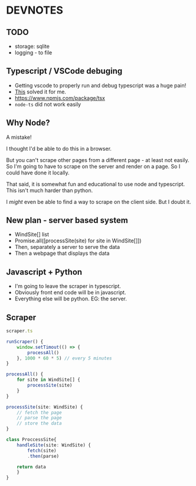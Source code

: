 # DEVNOTES

## TODO

-   storage: sqlite
-   logging - to file

## Typescript / VSCode debuging

-   Getting vscode to properly run and debug typescript was a huge pain!
-   [This](https://stackoverflow.com/a/74608156/1400991) solved it for me.
-   <https://www.npmjs.com/package/tsx>
-   `node-ts` did not work easily

## Why Node?

A mistake!

I thought I'd be able to do this in a browser.

But you can't scrape other pages from a different page - at least not easily. So I'm going to have to scrape on the server and render on a page. So I could have done it locally.

That said, it is somewhat fun and educational to use node and typescript. This isn't much harder than python.

I _might_ even be able to find a way to scrape on the client side. But I doubt it.

## New plan - server based system

-   WindSite[] list
-   Promise.all([processSite(site) for site in WindSite[]])
-   Then, separately a server to serve the data
-   Then a webpage that displays the data

## Javascript + Python

-   I'm going to leave the scraper in typescript.
-   Obviously front end code will be in javascript.
-   Everything else will be python. EG: the server.

## Scraper

```typescript
scraper.ts

runScraper() {
    window.setTimout(() => {
        processAll()
    }, 1000 * 60 * 5) // every 5 minutes
}

processAll() {
    for site in WindSite[] {
        processSite(site)
    }
}

processSite(site: WindSite) {
    // fetch the page
    // parse the page
    // store the data
}

class ProccessSite{
    handleSite(site: WindSite) {
        fetch(site)
        .then(parse)

    return data
    }
}
```
